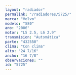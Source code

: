 ```yaml
---
layout: "radiador"
permalink: "/radiadores/5725/"
marca: "Volvo"
modelo: "S80"
ano: "2006"
motor: "L5 2.5, L6 2.9"
transmision: "Automática"
parte: "432550"
clima: "Con clima"
alto: "24 7/16"
ancho: "16 7/8"
observaciones: ""
id: "5725"
---
```


